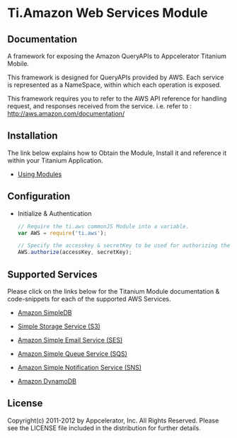 # Ti.Amazon Web Services Module

## Documentation

A framework for exposing the Amazon QueryAPIs to Appcelerator Titanium Mobile.

This framework is designed for QueryAPIs provided by AWS. Each service is represented
as a NameSpace, within which each operation is exposed.

This framework requires you to refer to the AWS API reference for handling request, and
responses received from the service.
i.e. refer to : http://aws.amazon.com/documentation/

## Installation
The link below explains how to Obtain the Module, Install it and reference it within your Titanium Application.
* [ Using Modules ]( http://docs.appcelerator.com/titanium/latest/index.html#!/guide/Using_Modules )

## Configuration

* Initialize & Authentication
	```javascript
	// Require the ti.aws commonJS Module into a variable.
	var AWS = require('ti.aws');

	// Specify the accesskey & secretKey to be used for authorizing the QueryAPI calls made by the Service.
	AWS.authorize(accessKey, secretKey);
	```

## Supported Services
Please click on the links below for the Titanium Module documentation & code-snippets for each of the supported AWS Services.

* [Amazon SimpleDB](SimpleDB.md)
	
* [Simple Storage Service (S3)  ](S3.md) 

* [Amazon Simple Email Service (SES)](SES.md)
		
* [Amazon Simple Queue Service (SQS)](SQS.md)

* [Amazon Simple Notification Service (SNS) ](SNS.md)

* [Amazon DynamoDB](DDB.md)

## License

Copyright(c) 2011-2012 by Appcelerator, Inc. All Rights Reserved. Please see the LICENSE file included in the distribution for further details.

